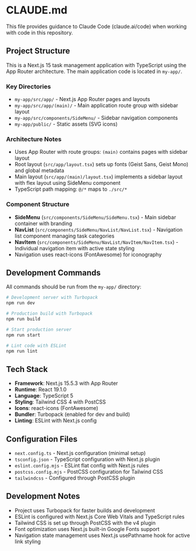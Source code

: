 # CLAUDE.md

This file provides guidance to Claude Code (claude.ai/code) when working with code in this repository.

## Project Structure

This is a Next.js 15 task management application with TypeScript using the App Router architecture. The main application code is located in `my-app/`.

### Key Directories
- `my-app/src/app/` - Next.js App Router pages and layouts
- `my-app/src/app/(main)/` - Main application route group with sidebar layout
- `my-app/src/components/SideMenu/` - Sidebar navigation components
- `my-app/public/` - Static assets (SVG icons)

### Architecture Notes
- Uses App Router with route groups: `(main)` contains pages with sidebar layout
- Root layout (`src/app/layout.tsx`) sets up fonts (Geist Sans, Geist Mono) and global metadata
- Main layout (`src/app/(main)/layout.tsx`) implements a sidebar layout with flex layout using SideMenu component
- TypeScript path mapping: `@/*` maps to `./src/*`

### Component Structure
- **SideMenu** (`src/components/SideMenu/SideMenu.tsx`) - Main sidebar container with branding
- **NavList** (`src/components/SideMenu/NavList/NavList.tsx`) - Navigation list component managing task categories
- **NavItem** (`src/components/SideMenu/NavList/NavItem/NavItem.tsx`) - Individual navigation item with active state styling
- Navigation uses react-icons (FontAwesome) for iconography

## Development Commands

All commands should be run from the `my-app/` directory:

```bash
# Development server with Turbopack
npm run dev

# Production build with Turbopack
npm run build

# Start production server
npm run start

# Lint code with ESLint
npm run lint
```

## Tech Stack

- **Framework**: Next.js 15.5.3 with App Router
- **Runtime**: React 19.1.0
- **Language**: TypeScript 5
- **Styling**: Tailwind CSS 4 with PostCSS
- **Icons**: react-icons (FontAwesome)
- **Bundler**: Turbopack (enabled for dev and build)
- **Linting**: ESLint with Next.js config

## Configuration Files

- `next.config.ts` - Next.js configuration (minimal setup)
- `tsconfig.json` - TypeScript configuration with Next.js plugin
- `eslint.config.mjs` - ESLint flat config with Next.js rules
- `postcss.config.mjs` - PostCSS configuration for Tailwind CSS
- `tailwindcss` - Configured through PostCSS plugin

## Development Notes

- Project uses Turbopack for faster builds and development
- ESLint is configured with Next.js Core Web Vitals and TypeScript rules
- Tailwind CSS is set up through PostCSS with the v4 plugin
- Font optimization uses Next.js built-in Google Fonts support
- Navigation state management uses Next.js usePathname hook for active link styling